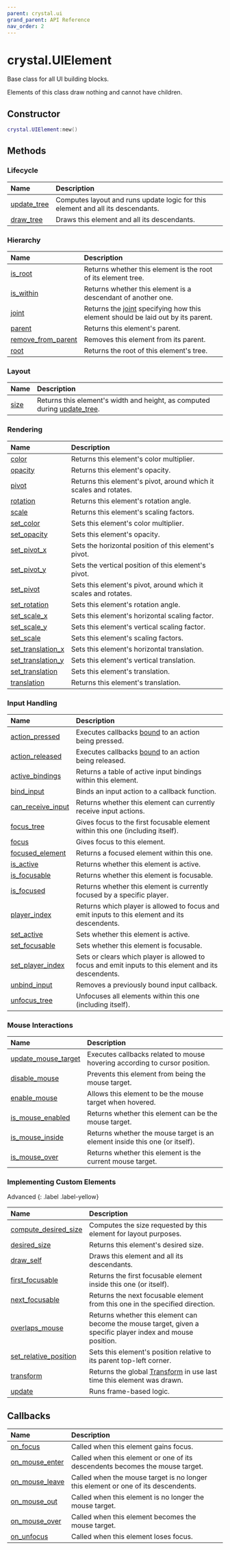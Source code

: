 ```yaml
---
parent: crystal.ui
grand_parent: API Reference
nav_order: 2
---
```


# crystal.UIElement

Base class for all UI building blocks.

Elements of this class draw nothing and cannot have children.

## Constructor

```lua
crystal.UIElement:new()
```

## Methods

### Lifecycle

| Name                                  | Description                                                                     |
| :------------------------------------ | :------------------------------------------------------------------------------ |
| [update_tree](ui_element_update_tree) | Computes layout and runs update logic for this element and all its descendants. |
| [draw_tree](ui_element_draw_tree)     | Draws this element and all its descendants.                                     |

### Hierarchy

| Name                                                | Description                                                                              |
| :-------------------------------------------------- | :--------------------------------------------------------------------------------------- |
| [is_root](ui_element_is_root)                       | Returns whether this element is the root of its element tree.                            |
| [is_within](ui_element_is_within)                   | Returns whether this element is a descendant of another one.                             |
| [joint](ui_element_joint)                           | Returns the [joint](joint) specifying how this element should be laid out by its parent. |
| [parent](ui_element_parent)                         | Returns this element's parent.                                                           |
| [remove_from_parent](ui_element_remove_from_parent) | Removes this element from its parent.                                                    |
| [root](ui_element_root)                             | Returns the root of this element's tree.                                                 |

### Layout

| Name                    | Description                                                                             |
| :---------------------- | :-------------------------------------------------------------------------------------- |
| [size](ui_element_size) | Returns this element's width and height, as computed during [update_tree](update_tree). |

### Rendering

| Name                                              | Description                                                       |
| :------------------------------------------------ | :---------------------------------------------------------------- |
| [color](ui_element_color)                         | Returns this element's color multiplier.                          |
| [opacity](ui_element_opacity)                     | Returns this element's opacity.                                   |
| [pivot](ui_element_pivot)                         | Returns this element's pivot, around which it scales and rotates. |
| [rotation](ui_element_rotation)                   | Returns this element's rotation angle.                            |
| [scale](ui_element_scale)                         | Returns this element's scaling factors.                           |
| [set_color](ui_element_set_color)                 | Sets this element's color multiplier.                             |
| [set_opacity](ui_element_set_opacity)             | Sets this element's opacity.                                      |
| [set_pivot_x](ui_element_set_pivot_x)             | Sets the horizontal position of this element's pivot.             |
| [set_pivot_y](ui_element_set_pivot_y)             | Sets the vertical position of this element's pivot.               |
| [set_pivot](ui_element_set_pivot)                 | Sets this element's pivot, around which it scales and rotates.    |
| [set_rotation](ui_element_set_rotation)           | Sets this element's rotation angle.                               |
| [set_scale_x](ui_element_set_scale_x)             | Sets this element's horizontal scaling factor.                    |
| [set_scale_y](ui_element_set_scale_y)             | Sets this element's vertical scaling factor.                      |
| [set_scale](ui_element_set_scale)                 | Sets this element's scaling factors.                              |
| [set_translation_x](ui_element_set_translation_x) | Sets this element's horizontal translation.                       |
| [set_translation_y](ui_element_set_translation_y) | Sets this element's vertical translation.                         |
| [set_translation](ui_element_set_translation)     | Sets this element's translation.                                  |
| [translation](ui_element_translation)             | Returns this element's translation.                               |

### Input Handling

| Name                                              | Description                                                                                          |
| :------------------------------------------------ | :--------------------------------------------------------------------------------------------------- |
| [action_pressed](ui_element_action_pressed)       | Executes callbacks [bound](ui_element_bind_input) to an action being pressed.                        |
| [action_released](ui_element_action_pressed)      | Executes callbacks [bound](ui_element_bind_input) to an action being released.                       |
| [active_bindings](ui_element_active_bindings)     | Returns a table of active input bindings within this element.                                        |
| [bind_input](ui_element_bind_input)               | Binds an input action to a callback function.                                                        |
| [can_receive_input](ui_element_can_receive_input) | Returns whether this element can currently receive input actions.                                    |
| [focus_tree](ui_element_focus_tree)               | Gives focus to the first focusable element within this one (including itself).                       |
| [focus](ui_element_focus)                         | Gives focus to this element.                                                                         |
| [focused_element](ui_element_focused_element)     | Returns a focused element within this one.                                                           |
| [is_active](ui_element_is_active)                 | Returns whether this element is active.                                                              |
| [is_focusable](ui_element_is_focusable)           | Returns whether this element is focusable.                                                           |
| [is_focused](ui_element_is_focused)               | Returns whether this element is currently focused by a specific player.                              |
| [player_index](ui_element_player_index)           | Returns which player is allowed to focus and emit inputs to this element and its descendents.        |
| [set_active](ui_element_set_active)               | Sets whether this element is active.                                                                 |
| [set_focusable](ui_element_set_focusable)         | Sets whether this element is focusable.                                                              |
| [set_player_index](ui_element_set_player_index)   | Sets or clears which player is allowed to focus and emit inputs to this element and its descendents. |
| [unbind_input](ui_element_unbind_input)           | Removes a previously bound input callback.                                                           |
| [unfocus_tree](ui_element_unfocus_tree)           | Unfocuses all elements within this one (including itself).                                           |

### Mouse Interactions

| Name                                                  | Description                                                                 |
| :---------------------------------------------------- | :-------------------------------------------------------------------------- |
| [update_mouse_target](ui_element_update_mouse_target) | Executes callbacks related to mouse hovering according to cursor position.  |
| [disable_mouse](ui_element_disable_mouse)             | Prevents this element from being the mouse target.                          |
| [enable_mouse](ui_element_enable_mouse)               | Allows this element to be the mouse target when hovered.                    |
| [is_mouse_enabled](ui_element_is_mouse_enabled)       | Returns whether this element can be the mouse target.                       |
| [is_mouse_inside](ui_element_is_mouse_inside)         | Returns whether the mouse target is an element inside this one (or itself). |
| [is_mouse_over](ui_element_is_mouse_over)             | Returns whether this element is the current mouse target.                   |

### Implementing Custom Elements

Advanced
{: .label .label-yellow}

| Name                                                      | Description                                                                                                 |
| :-------------------------------------------------------- | :---------------------------------------------------------------------------------------------------------- |
| [compute_desired_size](ui_element_compute_desired_size)   | Computes the size requested by this element for layout purposes.                                            |
| [desired_size](ui_element_desired_size)                   | Returns this element's desired size.                                                                        |
| [draw_self](ui_element_draw_self)                         | Draws this element and all its descendants.                                                                 |
| [first_focusable](ui_element_first_focusable)             | Returns the first focusable element inside this one (or itself).                                            |
| [next_focusable](ui_element_next_focusable)               | Returns the next focusable element from this one in the specified direction.                                |
| [overlaps_mouse](ui_element_overlaps_mouse)               | Returns whether this element can become the mouse target, given a specific player index and mouse position. |
| [set_relative_position](ui_element_set_relative_position) | Sets this element's position relative to its parent top-left corner.                                        |
| [transform](ui_element_transform)                         | Returns the global [Transform](https://love2d.org/wiki/Transform) in use last time this element was drawn.  |
| [update](ui_element_update)                               | Runs frame-based logic.                                                                                     |

## Callbacks

| Name                                        | Description                                                                       |
| :------------------------------------------ | :-------------------------------------------------------------------------------- |
| [on_focus](ui_element_on_focus)             | Called when this element gains focus.                                             |
| [on_mouse_enter](ui_element_on_mouse_enter) | Called when this element or one of its descendents becomes the mouse target.      |
| [on_mouse_leave](ui_element_on_mouse_leave) | Called when the mouse target is no longer this element or one of its descendents. |
| [on_mouse_out](ui_element_on_mouse_out)     | Called when this element is no longer the mouse target.                           |
| [on_mouse_over](ui_element_on_mouse_over)   | Called when this element becomes the mouse target.                                |
| [on_unfocus](ui_element_on_unfocus)         | Called when this element loses focus.                                             |
